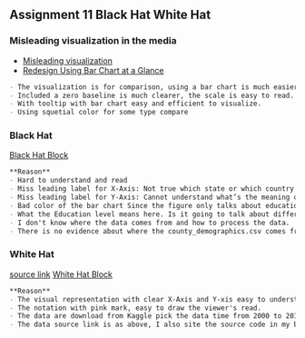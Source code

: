 ## Assignment 11 Black Hat White Hat

### Misleading visualization in the media 
- [Misleading visualization](https://user-images.githubusercontent.com/35818451/116770263-1d635f00-a9f7-11eb-9ee8-004df01aed34.png)
- [Redesign Using Bar Chart at a Glance](https://bl.ocks.org/yanliang789/590c5eb4a34d9bd4b535b21aabaaaba3)

```markdown
- The visualization is for comparison, using a bar chart is much easier than a spread pie chart.
- Included a zero baseline is much clearer, the scale is easy to read.
- With tooltip with bar chart easy and efficient to visualize.
- Using squetial color for some type compare
```

### Black Hat
[Black Hat Block](https://bl.ocks.org/yanliang789/75ea984109906138aca39b6d7d82f9b3)

```markdown
**Reason**
- Hard to understand and read
- Miss leading label for X-Axis: Not true which state or which country the counties belong.
- Miss leading label for Y-Axis: Cannot understand what’s the meaning of education, is it for high school, college, or master? What’s the meaning of the legends? Percentage or number of people?
- Bad color of the bar chart Since the figure only talks about education, using a sequential scale will be much better.
- What the Education level means here. Is it going to talk about different kinds of education levels here or not?
- I don't know where the data comes from and how to process the data.
- There is no evidence about where the county_demographics.csv comes from and how it was collected and where it was found.
```

### White Hat
[source link](https://www.kaggle.com/berkeleyearth/climate-change-earth-surface-temperature-data?select=GlobalTemperatures.csv)
[White Hat Block](https://bl.ocks.org/yanliang789/919ea98f44b12cc2be4af3e855388bc7)
```markdown
**Reason**
- The visual representation with clear X-Axis and Y-xis easy to understand.
- The notation with pink mark, easy to draw the viewer's read.
- The data are download from Kaggle pick the data time from 2000 to 2015, rename column 'dt' to 'date' for convenience.
- The data source link is as above, I also site the source code in my block.
```
